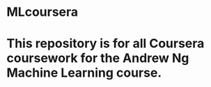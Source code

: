 # MLcoursera

# This repository is for all Coursera coursework for the Andrew Ng Machine Learning course.
